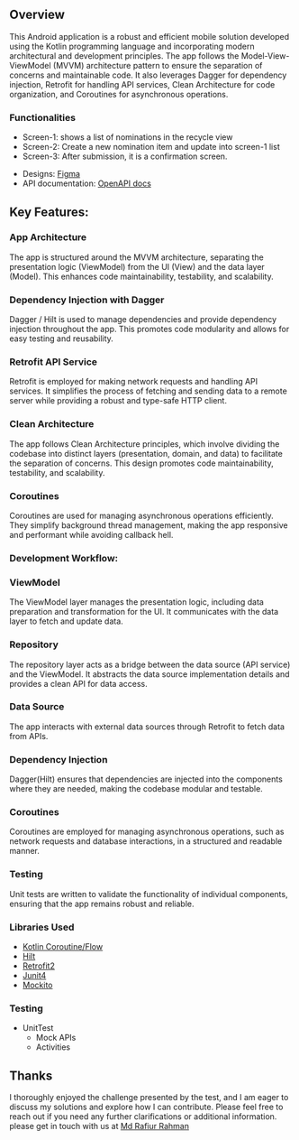 
 
## Overview
This Android application is a robust and efficient mobile solution developed using the Kotlin programming language and incorporating modern architectural and development principles. The app follows the Model-View-ViewModel (MVVM) architecture pattern to ensure the separation of concerns and maintainable code. It also leverages Dagger for dependency injection, Retrofit for handling API services, Clean Architecture for code organization, and Coroutines for asynchronous operations.



### Functionalities
* Screen-1: shows a list of nominations in the recycle view
* Screen-2: Create a new nomination item and update into screen-1 list
* Screen-3: After submission, it is a confirmation screen.

- Designs: [Figma](https://www.figma.com/file/BAOzJacpI4IemeawyFlw5j/Mobile-Mini-Task-flow?type=design&node-id=2818-8902&mode=design&t=31N76gmtRrCVHnj9-4)
- API documentation: [OpenAPI docs](https://cube-academy-api.cubeapis.com/docs)


## Key Features:

### App Architecture
The app is structured around the MVVM architecture, separating the presentation logic (ViewModel) from the UI (View) and the data layer (Model). This enhances code maintainability, testability, and scalability.

### Dependency Injection with Dagger
Dagger / Hilt is used to manage dependencies and provide dependency injection throughout the app. This promotes code modularity and allows for easy testing and reusability.

### Retrofit API Service
Retrofit is employed for making network requests and handling API services. It simplifies the process of fetching and sending data to a remote server while providing a robust and type-safe HTTP client.

### Clean Architecture
The app follows Clean Architecture principles, which involve dividing the codebase into distinct layers (presentation, domain, and data) to facilitate the separation of concerns. This design promotes code maintainability, testability, and scalability.

### Coroutines
Coroutines are used for managing asynchronous operations efficiently. They simplify background thread management, making the app responsive and performant while avoiding callback hell.

### Development Workflow:

### ViewModel
The ViewModel layer manages the presentation logic, including data preparation and transformation for the UI. It communicates with the data layer to fetch and update data.

### Repository
The repository layer acts as a bridge between the data source (API service) and the ViewModel. It abstracts the data source implementation details and provides a clean API for data access.

### Data Source
The app interacts with external data sources through Retrofit to fetch data from APIs.

### Dependency Injection
Dagger(Hilt) ensures that dependencies are injected into the components where they are needed, making the codebase modular and testable.

### Coroutines
Coroutines are employed for managing asynchronous operations, such as network requests and database interactions, in a structured and readable manner.

### Testing
Unit tests are written to validate the functionality of individual components, ensuring that the app remains robust and reliable.


### Libraries Used
* [Kotlin Coroutine/Flow](https://kotlinlang.org/docs/coroutines-overview.html)
* [Hilt](https://developer.android.com/training/dependency-injection/hilt-android)
* [Retrofit2](https://square.github.io/retrofit/)
* [Junit4](https://junit.org/junit4/)
* [Mockito](https://site.mockito.org/)

### Testing
* UnitTest
    * Mock APIs
    * Activities

## Thanks
I thoroughly enjoyed the challenge presented by the test, and I am eager to discuss my solutions and explore how I can contribute. Please feel free to reach out if you need any further clarifications or additional information. please get in touch with us at [Md Rafiur Rahman](mailto:rafiur.267@gmail.com)
